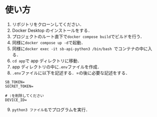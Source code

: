 # 使い方

1. リポジトリをクローンしてください．
2. Docker Desktop のインストールをする．
3. プロジェクトのルート直下で`docker compose build`でビルドを行う．
4. 同様に`docker compose up -d`で起動．
5. 同様に`docker exec -it sb-api-python3 /bin/bash `でコンテナの中に入る．
6. `cd app`で app ディレクトリに移動．
7. app ディレクトリの中に`.env`ファイルを作成．
8. `.env`ファイルに以下を記述する．=の後に必要な記述をする．

```
SB_TOKEN=
SECRET_TOKEN=

# :を削除してください
DEVICE_ID=
```

9. `python3 ファイル名`でプログラムを実行．
